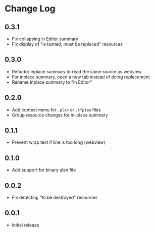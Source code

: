 # Change Log

## 0.3.1

- Fix collapsing in Editor summary
- Fix display of "is tainted, must be replaced" resources

## 0.3.0

- Refactor inplace summary to read the same source as webview
- For inplace summary, open a new tab instead of doing replacement
- Rename inplace summary to "in Editor"

## 0.2.0

- Add context menu for `.plan` or `.tfplan` files
- Group resource changes for in-place summary

## 0.1.1

- Prevent wrap text if line is too long (webview)

## 0.1.0

- Add support for binary plan file

## 0.0.2

- Fix detecting "to be destroyed" resources

## 0.0.1

- Initial release
